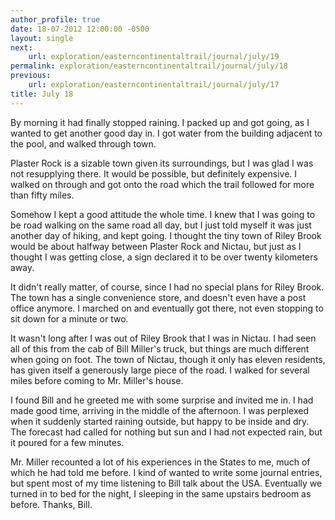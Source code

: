 ```yaml
---
author_profile: true
date: 18-07-2012 12:00:00 -0500
layout: single
next:
    url: exploration/easterncontinentaltrail/journal/july/19
permalink: exploration/easterncontinentaltrail/journal/july/18
previous:
    url: exploration/easterncontinentaltrail/journal/july/17
title: July 18
---
```

By morning it had finally stopped raining. I packed up and got going, as I wanted to get another good day in. I got water from the building adjacent to the pool, and walked through town.

Plaster Rock is a sizable town given its surroundings, but I was glad I was not resupplying there. It would be possible, but definitely expensive. I walked on through and got onto the road which the trail followed for more than fifty miles.

Somehow I kept a good attitude the whole time. I knew that I was going to be road walking on the same road all day, but I just told myself it was just another day of hiking, and kept going. I thought the tiny town of Riley Brook would be about halfway between Plaster Rock and Nictau, but just as I thought I was getting close, a sign declared it to be over twenty kilometers away.

It didn't really matter, of course, since I had no special plans for Riley Brook. The town has a single convenience store, and doesn't even have a post office anymore. I marched on and eventually got there, not even stopping to sit down for a minute or two.

It wasn't long after I was out of Riley Brook that I was in Nictau. I had seen all of this from the cab of Bill Miller's truck, but things are much different when going on foot. The town of Nictau, though it only has eleven residents, has given itself a generously large piece of the road. I walked for several miles before coming to Mr. Miller's house.

I found Bill and he greeted me with some surprise and invited me in. I had made good time, arriving in the middle of the afternoon. I was perplexed when it suddenly started raining outside, but happy to be inside and dry. The forecast had called for nothing but sun and I had not expected rain, but it poured for a few minutes.

Mr. Miller recounted a lot of his experiences in the States to me, much of which he had told me before. I kind of wanted to write some journal entries, but spent most of my time listening to Bill talk about the USA. Eventually we turned in to bed for the night, I sleeping in the same upstairs bedroom as before. Thanks, Bill.